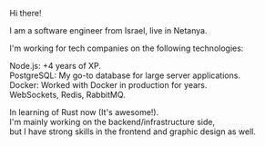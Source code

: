 Hi there!

I am a software engineer from Israel, live in Netanya.

I'm working for tech companies on the following technologies:

Node.js: +4 years of XP.  
PostgreSQL: My go-to database for large server applications.  
Docker: Worked with Docker in production for years.  
WebSockets, Redis, RabbitMQ.  

In learning of Rust now (It's awesome!).  
I'm mainly working on the backend/infrastructure side,   
but I have strong skills in the frontend and graphic design as well. 
